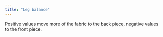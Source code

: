 ```yaml
---
title: "Leg balance"
---
```


Positive values move more of the fabric to the back piece, negative values to the front piece.
